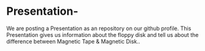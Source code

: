 # Presentation-
We are posting a Presentation as an repository on our github profile. This Presentation gives us information about the floppy disk and tell us about the difference between Magnetic Tape &amp; Magnetic Disk..
